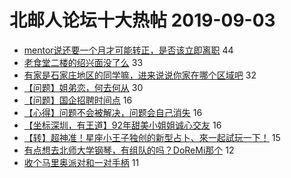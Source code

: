 # 北邮人论坛十大热帖 2019-09-03

- [mentor说还要一个月才可能转正，是否该立即离职](https://bbs.byr.cn/article/Talking/6145346) 44
- [老食堂二楼的绍兴面没了么](https://bbs.byr.cn/article/Food/503665) 33
- [有家是石家庄地区的同学嘛，进来说说你家在哪个区域吧](https://bbs.byr.cn/article/Hebei/248042) 32
- [【问题】姐弟恋，何去何从](https://bbs.byr.cn/article/Feeling/3120599) 30
- [【问题】国企招聘时间点](https://bbs.byr.cn/article/Job/2045671) 16
- [【心得】问题不会被解决，问题会自己消失](https://bbs.byr.cn/article/WorkLife/1128953) 16
- [【坐标深圳，有王道】92年甜美小姐姐诚心交友](https://bbs.byr.cn/article/Friends/1936303) 16
- [【转】超神准！星座小王子独创的新型占卜、來一起試玩一下！](https://bbs.byr.cn/article/Constellations/326533) 15
- [有点想去北师大学钢琴，有组队的吗？DoReMi那个](https://bbs.byr.cn/article/Music/341518) 12
- [收个马里奥派对和一对手柄](https://bbs.byr.cn/article/TVGame/96966) 11


